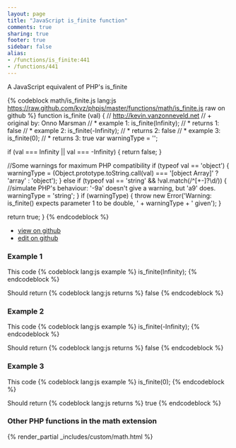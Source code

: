 ```yaml
---
layout: page
title: "JavaScript is_finite function"
comments: true
sharing: true
footer: true
sidebar: false
alias:
- /functions/is_finite:441
- /functions/441
---
```

<!-- Generated by Rakefile:build -->
A JavaScript equivalent of PHP's is_finite

{% codeblock math/is_finite.js lang:js https://raw.github.com/kvz/phpjs/master/functions/math/is_finite.js raw on github %}
function is_finite (val) {
  // http://kevin.vanzonneveld.net
  // +   original by: Onno Marsman
  // *     example 1: is_finite(Infinity);
  // *     returns 1: false
  // *     example 2: is_finite(-Infinity);
  // *     returns 2: false
  // *     example 3: is_finite(0);
  // *     returns 3: true
  var warningType = '';

  if (val === Infinity || val === -Infinity) {
    return false;
  }

  //Some warnings for maximum PHP compatibility
  if (typeof val == 'object') {
    warningType = (Object.prototype.toString.call(val) === '[object Array]' ? 'array' : 'object');
  } else if (typeof val == 'string' && !val.match(/^[\+\-]?\d/)) {
    //simulate PHP's behaviour: '-9a' doesn't give a warning, but 'a9' does.
    warningType = 'string';
  }
  if (warningType) {
    throw new Error('Warning: is_finite() expects parameter 1 to be double, ' + warningType + ' given');
  }

  return true;
}
{% endcodeblock %}

 - [view on github](https://github.com/kvz/phpjs/blob/master/functions/math/is_finite.js)
 - [edit on github](https://github.com/kvz/phpjs/edit/master/functions/math/is_finite.js)

### Example 1
This code
{% codeblock lang:js example %}
is_finite(Infinity);
{% endcodeblock %}

Should return
{% codeblock lang:js returns %}
false
{% endcodeblock %}

### Example 2
This code
{% codeblock lang:js example %}
is_finite(-Infinity);
{% endcodeblock %}

Should return
{% codeblock lang:js returns %}
false
{% endcodeblock %}

### Example 3
This code
{% codeblock lang:js example %}
is_finite(0);
{% endcodeblock %}

Should return
{% codeblock lang:js returns %}
true
{% endcodeblock %}


### Other PHP functions in the math extension
{% render_partial _includes/custom/math.html %}
